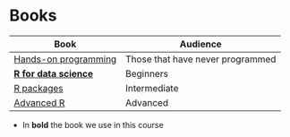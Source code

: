 # Books

Book                                                             |Audience
-----------------------------------------------------------------|--------------------------------
[Hands-on programming](https://rstudio-education.github.io/hopr/)|Those that have never programmed
**[R for data science](https://r4ds.hadley.nz/)**                |Beginners
[R packages](https://r-pkgs.org/)                                |Intermediate
[Advanced R](https://adv-r.hadley.nz/)                           |Advanced

- In **bold** the book we use in this course
